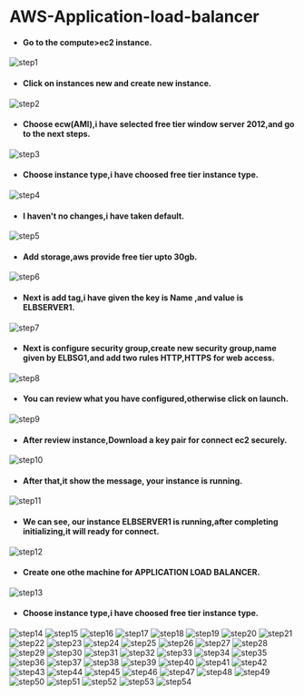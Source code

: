 # AWS-Application-load-balancer
- #### Go to the compute>ec2 instance.
![step1](https://user-images.githubusercontent.com/103019032/170917481-61ab7809-2515-44ed-94e1-a3fc9fcb555b.PNG)
- #### Click on instances new and create new instance.
![step2](https://user-images.githubusercontent.com/103019032/170918004-83664803-fb75-494f-ba65-99ff99963278.PNG)
- #### Choose ecw(AMI),i have selected free tier window server 2012,and go to the next steps.
![step3](https://user-images.githubusercontent.com/103019032/170918015-90cb9ae2-fb5a-4822-a5a3-fca7062cd4bb.PNG)
- #### Choose instance type,i have choosed free tier instance type.
![step4](https://user-images.githubusercontent.com/103019032/170918029-a77326f7-5c29-4df0-9930-a79db15f779a.PNG)
- #### I haven't no changes,i have taken default.
![step5](https://user-images.githubusercontent.com/103019032/170918036-11619c6e-6af2-4c28-ab2e-cb0ddab0d8ab.PNG)
- #### Add storage,aws provide free tier upto 30gb.
![step6](https://user-images.githubusercontent.com/103019032/170918045-1f65bdd8-d9ac-4549-8146-13ef4adb8a20.PNG)
- #### Next is add tag,i have given the key is Name ,and value is ELBSERVER1.
![step7](https://user-images.githubusercontent.com/103019032/170918055-f5fe5ef2-7c87-4ed7-9ff8-492913bd9e4b.PNG)
- #### Next is configure security group,create new security group,name given by ELBSG1,and add two rules HTTP,HTTPS for web access.
![step8](https://user-images.githubusercontent.com/103019032/170918064-bac29a1e-9eff-4fca-9215-f972be79ee09.PNG)
- #### You can review what you have configured,otherwise click on launch.
![step9](https://user-images.githubusercontent.com/103019032/170918078-0fd8cf91-8555-4bde-af37-cdc93045cbac.PNG)
- #### After review instance,Download a key pair for connect ec2 securely.
![step10](https://user-images.githubusercontent.com/103019032/170918086-869c28fc-4000-4056-87de-5ba7d458d615.PNG)
- #### After that,it show the message, your instance is running.
![step11](https://user-images.githubusercontent.com/103019032/170918104-e22e90a2-3511-4e7e-ae9f-aaf96b25eab0.PNG)
- #### We can see, our instance ELBSERVER1 is running,after completing initializing,it will ready for connect.
![step12](https://user-images.githubusercontent.com/103019032/170918116-2fc24ae5-d1f3-4c31-beb5-c0f90169695d.PNG)
- #### Create one othe machine for APPLICATION LOAD BALANCER.
![step13](https://user-images.githubusercontent.com/103019032/170918131-79cd9979-a52c-48ae-bc74-6f8a8c8d58f1.PNG)
- #### Choose instance type,i have choosed free tier instance type.
![step14](https://user-images.githubusercontent.com/103019032/170918136-72f3f530-a664-4840-9d13-1b4750fe06f1.PNG)
![step15](https://user-images.githubusercontent.com/103019032/170918147-f9333ad5-2e23-4220-bcf6-8dede573820f.PNG)
![step16](https://user-images.githubusercontent.com/103019032/170918152-03058976-89f6-408c-b86a-130cba858dbe.PNG)
![step17](https://user-images.githubusercontent.com/103019032/170918162-19b3691a-5405-479f-b586-628ac1fd9d8b.PNG)
![step18](https://user-images.githubusercontent.com/103019032/170918175-9c0cb59d-4bf1-4ae0-a56e-de51682c5f7c.PNG)
![step19](https://user-images.githubusercontent.com/103019032/170918191-764b0be8-d30f-4105-866e-5b334460ed79.PNG)
![step20](https://user-images.githubusercontent.com/103019032/170918209-f68d73c2-5e0e-4e41-8049-0a4105dfc9a8.PNG)
![step21](https://user-images.githubusercontent.com/103019032/170918219-2f654eb4-d3aa-4e16-9e44-fb28b93d225d.PNG)
![step22](https://user-images.githubusercontent.com/103019032/170918231-612b2c69-f959-42a9-b22d-9255009bae16.PNG)
![step23](https://user-images.githubusercontent.com/103019032/170918243-235f032d-fed2-4255-be18-db5ebcf92f7e.PNG)
![step24](https://user-images.githubusercontent.com/103019032/170918251-ebc92036-e23d-48ea-86f7-676831a82f0a.PNG)
![step25](https://user-images.githubusercontent.com/103019032/170918258-5ced36d2-3a62-429a-8608-53f7610d8e6d.PNG)
![step26](https://user-images.githubusercontent.com/103019032/170918274-36cf2fac-1569-4104-945e-f7ce1ae9e075.PNG)
![step27](https://user-images.githubusercontent.com/103019032/170918286-bcf92069-7728-4063-bb91-effa2526d4e2.PNG)
![step28](https://user-images.githubusercontent.com/103019032/170918292-edd28c10-61eb-4bbe-aaea-ec557ccdebea.PNG)
![step29](https://user-images.githubusercontent.com/103019032/170918295-bcc7ac52-3fd6-4c82-980f-cd6f6bcb654b.PNG)
![step30](https://user-images.githubusercontent.com/103019032/170918307-f6a52e6b-2fcb-4458-8888-421c7f0c750b.PNG)
![step31](https://user-images.githubusercontent.com/103019032/170918315-dc2acfd3-370b-418f-a987-bcff111435ef.PNG)
![step32](https://user-images.githubusercontent.com/103019032/170918320-496ed4df-8a26-4473-81cf-d3e95cbe3f93.PNG)
![step33](https://user-images.githubusercontent.com/103019032/170918327-2f336840-374d-4907-adc1-cc34ec4805ac.PNG)
![step34](https://user-images.githubusercontent.com/103019032/170918336-b21e14ce-8a05-4325-ab45-a4c2706cc2aa.PNG)
![step35](https://user-images.githubusercontent.com/103019032/170918358-7f203934-bf92-42dc-bf64-a83da980030c.PNG)
![step36](https://user-images.githubusercontent.com/103019032/170918366-007d8cc7-f8d5-4bfd-b9c6-6f303aeb060e.PNG)
![step37](https://user-images.githubusercontent.com/103019032/170918377-67ac7306-83bf-44c0-9ef0-efd6e102734d.PNG)
![step38](https://user-images.githubusercontent.com/103019032/170918385-671cb046-5058-4685-b800-e6ec46b9c28c.PNG)
![step39](https://user-images.githubusercontent.com/103019032/170918391-754c70ff-343c-4e54-886c-4fb76bf227be.PNG)
![step40](https://user-images.githubusercontent.com/103019032/170918403-52c736ce-6f4e-48b6-831e-8ad9c9774a56.PNG)
![step41](https://user-images.githubusercontent.com/103019032/170918415-3a438725-06cf-4fe5-80b0-ca297f9bdea1.PNG)
![step42](https://user-images.githubusercontent.com/103019032/170918438-e1e1959e-dcef-4479-a3df-0839adfaf2e1.PNG)
![step43](https://user-images.githubusercontent.com/103019032/170918448-76d4aca3-e73d-4b3e-85a4-d9f05793a50c.PNG)
![step44](https://user-images.githubusercontent.com/103019032/170918456-540c0363-3001-479d-b640-854d4b05bf67.PNG)
![step45](https://user-images.githubusercontent.com/103019032/170918463-2a35d607-561d-4cb0-a073-801dfc143c8f.PNG)
![step46](https://user-images.githubusercontent.com/103019032/170918474-0de60f67-1958-4d35-b4ee-4baab7d1a45d.PNG)
![step47](https://user-images.githubusercontent.com/103019032/170918482-e0864ff9-2cfd-4540-8101-781e3c420c09.PNG)
![step48](https://user-images.githubusercontent.com/103019032/170918493-c7a5aaf3-44c6-4149-ba2a-8cbac527f7e2.PNG)
![step49](https://user-images.githubusercontent.com/103019032/170918502-9ac89ee8-55e4-49dd-b078-2a3ada6005e3.PNG)
![step50](https://user-images.githubusercontent.com/103019032/170918519-a64eb455-e40e-4d72-bb53-94d7375a797c.PNG)
![step51](https://user-images.githubusercontent.com/103019032/170918524-8b6de934-9656-4841-b761-f83792b12d81.PNG)
![step52](https://user-images.githubusercontent.com/103019032/170918539-121ae9ac-cf0f-4dee-a65a-2b092e869f25.PNG)
![step53](https://user-images.githubusercontent.com/103019032/170918547-eeb6d0e5-5192-4896-b637-f048eb83f93c.PNG)
![step54](https://user-images.githubusercontent.com/103019032/170918556-842cff4d-19a6-458a-94fb-d691172619e9.PNG)

